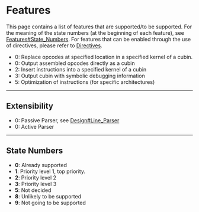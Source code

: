 # Features #
This page contains a list of features that are supported/to be supported. For the meaning of the state numbers (at the beginning of each feature), see [Features#State\_Numbers](Features#State_Numbers.md). For features that can be enabled through the use of directives, please refer to [Directives](Directives.md).

  * 0: Replace opcodes at specified location in a specified kernel of a cubin.
  * 0: Output assembled opcodes directly as a cubin
  * 2: Insert instructions into a specified kernel of a cubin
  * 3: Output cubin with symbolic debugging information
  * 5: Optimization of instructions (for specific architectures)


---

## Extensibility ##
  * 0: Passive Parser, see [Design#Line\_Parser](Design#Line_Parser.md)
  * 0: Active Parser


---

## State Numbers ##
  * **0**: Already supported
  * **1**: Priority level 1, top priority.
  * **2**: Priority level 2
  * **3**: Priority level 3
  * **5**: Not decided
  * **8**: Unlikely to be supported
  * **9**: Not going to be supported